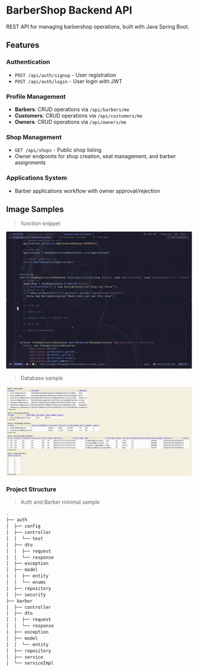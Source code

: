 # BarberShop Backend API

REST API for managing barbershop operations, built with Java Spring Boot.

## Features

### Authentication
- `POST /api/auth/signup` - User registration
- `POST /api/auth/login` - User login with JWT

### Profile Management
- **Barbers**: CRUD operations via `/api/barbers/me`
- **Customers**: CRUD operations via `/api/customers/me` 
- **Owners**: CRUD operations via `/api/owners/me`

### Shop Management
- `GET /api/shops` - Public shop listing
- Owner endpoints for shop creation, seat management, and barber assignments

### Applications System
- Barber applications workflow with owner approval/rejection

## Image Samples 

> function snippet

![alt text](../public/backend-img/REJECTED_FUNCTION.gif)

> Database sample

![alt text](../public/backend-img/database.png)

### Project Structure

> Auth and Barber minimal sample 

```bash
.
├── auth
│  ├── config
│  ├── controller
│  │  └── test
│  ├── dto
│  │  ├── request
│  │  └── response
│  ├── exception
│  ├── model
│  │  ├── entity
│  │  └── enums
│  ├── repository
│  ├── security
├── barber
│  ├── controller
│  ├── dto
│  │  ├── request
│  │  └── response
│  ├── exception
│  ├── model
│  │  └── entity
│  ├── repository
│  ├── service
│  └── serviceImpl
```